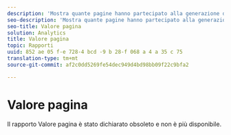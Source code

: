```yaml
---
description: 'Mostra quante pagine hanno partecipato alla generazione delle entrate. '
seo-description: 'Mostra quante pagine hanno partecipato alla generazione delle entrate. '
seo-title: Valore pagina
solution: Analytics
title: Valore pagina
topic: Rapporti
uuid: 852 ae 05 f-e 728-4 bcd -9 b 28-f 068 a 4 a 35 c 75
translation-type: tm+mt
source-git-commit: af2c0dd5269fe54dec949d4bd98bb09f22c9bfa2

---
```



# Valore pagina

Il rapporto Valore pagina è stato dichiarato obsoleto e non è più disponibile.

